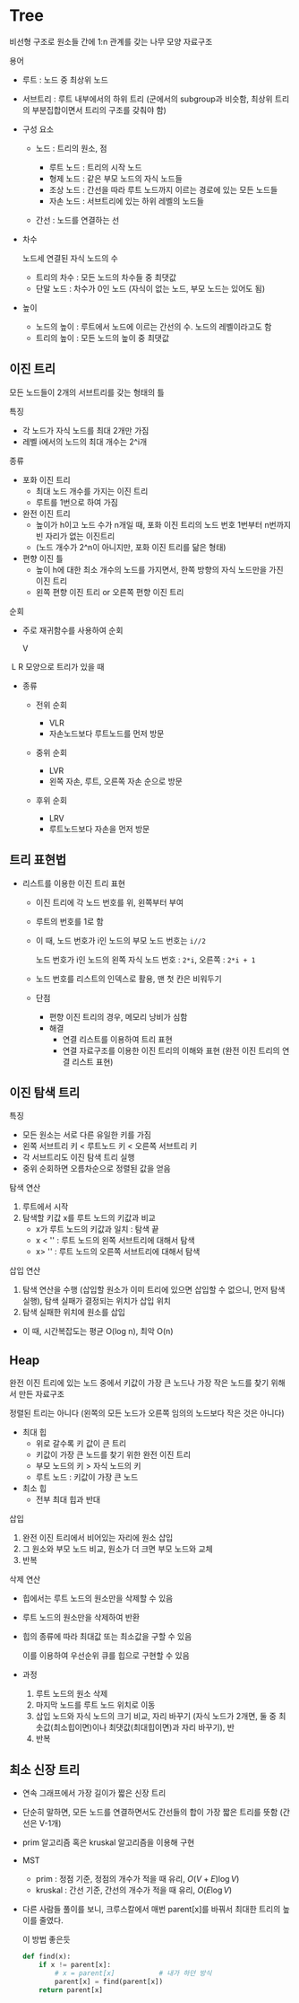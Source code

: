 # Tree

비선형 구조로 원소들 간에 1:n 관계를 갖는 나무 모양 자료구조

용어

- 루트 : 노드 중 최상위 노드
- 서브트리 : 루트 내부에서의 하위 트리 (군에서의 subgroup과 비슷함, 최상위 트리의 부분집합이면서 트리의 구조를 갖춰야 함)

- 구성 요소 

  - 노드 : 트리의 원소, 점
    - 루트 노드 : 트리의 시작 노드
    - 형제 노드 : 같은 부모 노드의 자식 노드들
    - 조상 노드 : 간선을 따라 루트 노드까지 이르는 경로에 있는 모든 노드들
    - 자손 노드 : 서브트리에 있는 하위 레벨의 노드들

  - 간선 : 노드를 연결하는 선

- 차수

  노드세 연결된 자식 노드의 수

  - 트리의 차수 : 모든 노드의 차수들 중 최댓값
  - 단말 노드 : 차수가 0인 노드 (자식이 없는 노드, 부모 노드는 있어도 됨)

- 높이

  - 노드의 높이 : 루트에서 노드에 이르는 간선의 수. 노드의 레벨이라고도 함
  - 트리의 높이 : 모든 노드의 높이 중 최댓값



## 이진 트리

모든 노드들이 2개의 서브트리를 갖는 형태의 틀

특징

- 각 노드가 자식 노드를 최대 2개만 가짐
- 레벨 i에서의 노드의 최대 개수는 2^i개

종류

- 포화 이진 트리
  - 최대 노드 개수를 가지는 이진 트리
  - 루트를 1번으로 하여 가짐
- 완전 이진 트리
  - 높이가 h이고 노드 수가 n개일 때, 포화 이진 트리의 노드 번호 1번부터 n번까지 빈 자리가 없는 이진트리
  - (노드 개수가 2^n이 아니지만, 포화 이진 트리를 닮은 형태)
- 편향 이진 틀
  - 높이 h에 대한 최소 개수의 노드를 가지면서, 한쪽 방향의 자식 노드만을 가진 이진 트리
  - 왼쪽 편향 이진 트리 or 오른쪽 편향 이진 트리

순회

- 주로 재귀함수를 사용하여 순회

  V

​	L  R		모양으로 트리가 있을 때

- 종류

  - 전위 순회
    - VLR
    - 자손노드보다 루트노드를 먼저 방문 

  - 중위 순회
    - LVR
    - 왼쪽 자손, 루트, 오른쪽 자손 순으로 방문

  - 후위 순회
    - LRV
    - 루트노드보다 자손을 먼저 방문

## 트리 표현법

- 리스트를 이용한 이진 트리 표현

  - 이진 트리에 각 노드 번호를 위, 왼쪽부터 부여

  - 루트의 번호를 1로 함

  - 이 때, 노드 번호가 i인 노드의 부모 노드 번호는 `i//2`

    노드 번호가 i인 노드의 왼쪽 자식 노드 번호 : `2*i`, 오른쪽 : `2*i + 1`

  - 노드 번호를 리스트의 인덱스로 활용, 맨 첫 칸은 비워두기

  - 단점
    - 편향 이진 트리의 경우, 메모리 낭비가 심함
    - 해결
      -  연결 리스트를 이용하여 트리 표현
      - 연결 자료구조를 이용한 이진 트리의 이해와 표현 (완전 이진 트리의 연결 리스트 표현)

## 이진 탐색 트리

특징

- 모든 원소는 서로 다른 유일한 키를 가짐
- 왼쪽 서브트리 키 < 루트노드 키 < 오른쪽 서브트리 키
- 각 서브트리도 이진 탐색 트리 실행
- 중위 순회하면 오름차순으로 정렬된 값을 얻음

탐색 연산

1. 루트에서 시작
2. 탐색할 키값 x를 루트 노드의 키값과 비교 
   - x가 루트 노드의 키값과 일치 : 탐색 끝
   - x <    ''  : 루트 노드의 왼쪽 서브트리에 대해서 탐색
   - x>     ''  : 루트 노드의 오른쪽 서브트리에 대해서 탐색

삽입 연산

1. 탐색 연산을 수행 (삽입할 원소가 이미 트리에 있으면 삽입할 수 없으니, 먼저 탐색 실행), 탐색 실패가 결정되는 위치가 삽입 위치
2. 탐색 실패한 위치에 원소를 삽입

- 이 때, 시간복잡도는 평균 O(log n), 최악 O(n)



## Heap

완전 이진 트리에 있는 노드 중에서 키값이 가장 큰 노드나 가장 작은 노드를 찾기 위해서 만든 자료구조

정렬된 트리는 아니다 (왼쪽의 모든 노드가 오른쪽 임의의 노드보다 작은 것은 아니다)

- 최대 힙
  - 위로 갈수록 키 값이 큰 트리
  - 키값이 가장 큰 노드를 찾기 위한 완전 이진 트리
  - 부모 노드의 키 > 자식 노드의 키
  - 루트 노드 : 키값이 가장 큰 노드
- 최소 힙
  - 전부 최대 힙과 반대

삽입

1. 완전 이진 트리에서 비어있는 자리에 원소 삽입
2. 그 원소와 부모 노드 비교,  원소가 더 크면 부모 노드와 교체
3. 반복

삭제 연산

- 힙에서는 루트 노드의 원소만을 삭제할 수 있음

- 루트 노드의 원소만을 삭제하여 반환

- 힙의 종류에 따라 최대값 또는 최소값을 구할 수 있음

  이를 이용하여 우선순위 큐를 힙으로 구현할 수 있음

- 과정

  1. 루트 노드의 원소 삭제
  2. 마지막 노드를 루트 노드 위치로 이동
  3. 삽입 노드와 자식 노드의 크기 비교, 자리 바꾸기 (자식 노드가 2개면, 둘 중 최솟값(최소힙이면)이나 최댓값(최대힙이면)과 자리 바꾸기), 반
  4. 반복



## 최소 신장 트리

- 연속 그래프에서 가장 길이가 짧은 신장 트리

- 단순히 말하면, 모든 노드를 연결하면서도 간선들의 합이 가장 짧은 트리를 뜻함 (간선은 V-1개)

- prim 알고리즘 혹은 kruskal 알고리즘을 이용해 구현

- MST

  - prim : 정점 기준, 정점의 개수가 적을 때 유리, $O(V+E)\log V)$
  - kruskal : 간선 기준, 간선의 개수가 적을 때 유리, $O(E \log V)$

- 다른 사람들 풀이를 보니, 크루스칼에서 매번 parent[x]를 바꿔서 최대한 트리의 높이를 줄였다. 

  이 방법 좋은듯

  ```python
  def find(x):
      if x != parent[x]:	
          # x = parent[x]			# 내가 하던 방식
          parent[x] = find(parent[x])
      return parent[x]
  ```

  

